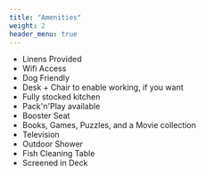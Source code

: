 ```yaml
---
title: "Amenities"
weight: 2
header_menu: true
---
```


- Linens Provided
- Wifi Access
- Dog Friendly
- Desk + Chair to enable working, if you want
- Fully stocked kitchen
- Pack'n'Play available
- Booster Seat
- Books, Games, Puzzles, and a Movie collection
- Television
- Outdoor Shower
- Fish Cleaning Table
- Screened in Deck
